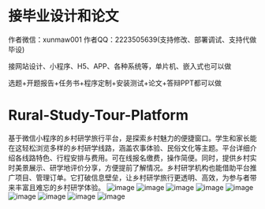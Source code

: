# 接毕业设计和论文
作者微信：xunmaw001  作者QQ：2223505639(支持修改、部署调试、支持代做毕设)

接网站设计、小程序、H5、APP、各种系统等，单片机、嵌入式也可以做

选题+开题报告+任务书+程序定制+安装测试+论文+答辩PPT都可以做
# Rural-Study-Tour-Platform
基于微信小程序的乡村研学旅行平台，是探索乡村魅力的便捷窗口。学生和家长能在这轻松浏览多样的乡村研学线路，涵盖农事体验、民俗文化等主题。平台详细介绍各线路特色、行程安排与费用。可在线报名缴费，操作简便。同时，提供乡村实时美景展示、研学地评价分享，方便提前了解情况。乡村研学机构也能借助平台推广项目、管理订单。它打破信息壁垒，让乡村研学旅行更透明、高效，为参与者带来丰富且难忘的乡村研学体验。 
![image](https://github.com/user-attachments/assets/b6020401-cdcc-45b9-a63d-8af320ec5213)
![image](https://github.com/user-attachments/assets/0fcc008d-c96d-4c77-ac2c-a7a4609f383d)
![image](https://github.com/user-attachments/assets/63cb0791-d2a3-49e4-84a0-fb57aa5d7377)
![image](https://github.com/user-attachments/assets/0efd6cef-6bd2-4716-9d9a-53a426778479)
![image](https://github.com/user-attachments/assets/40bba4b1-6dc8-4b34-9703-4eeb447de8e1)
![image](https://github.com/user-attachments/assets/a8564dc9-8116-40bf-b97b-a477024e69dd)
![image](https://github.com/user-attachments/assets/4766a230-5e1f-46fa-969a-7486e532fc96)
![image](https://github.com/user-attachments/assets/7e2ff35e-9688-4051-a7c8-03bafb4163d6)
![image](https://github.com/user-attachments/assets/c3102376-d0e5-4a92-8542-f799c4c7c969)
